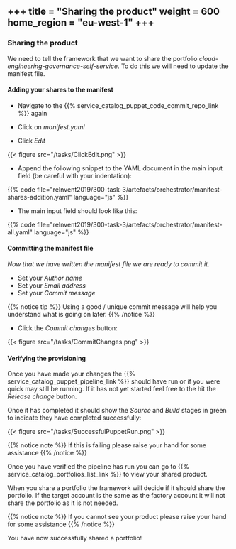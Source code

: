 +++
title = "Sharing the product"
weight = 600
home_region = "eu-west-1"
+++
---


### Sharing the product

We need to tell the framework that we want to share the portfolio *cloud-engineering-governance-self-service*.  To do 
this we will need to update the manifest file.

#### Adding your shares to the manifest
 
- Navigate to the {{% service_catalog_puppet_code_commit_repo_link %}} again

- Click on *manifest.yaml*

- Click *Edit*

{{< figure src="/tasks/ClickEdit.png" >}}

- Append the following snippet to the YAML document in the main input field (be careful with your indentation):

 {{% code file="reInvent2019/300-task-3/artefacts/orchestrator/manifest-shares-addition.yaml" language="js" %}}
 
- The main input field should look like this:

 {{% code file="reInvent2019/300-task-3/artefacts/orchestrator/manifest-all.yaml" language="js" %}}



#### Committing the manifest file

_Now that we have written the manifest file we are ready to commit it._

- Set your *Author name*
- Set your *Email address*
- Set your *Commit message*

{{% notice tip %}}
Using a good / unique commit message will help you understand what is going on later.
{{% /notice %}}


- Click the *Commit changes* button:

{{< figure src="/tasks/CommitChanges.png" >}}


#### Verifying the provisioning


Once you have made your changes the {{% service_catalog_puppet_pipeline_link %}} should have run or if you were quick 
may still be running.  If it has not yet started feel free to the hit the *Release change* button.

Once it has completed it should show the *Source* and *Build* stages in green to indicate they have completed 
successfully:

{{< figure src="/tasks/SuccessfulPuppetRun.png" >}}


{{% notice note %}}
If this is failing please raise your hand for some assistance
{{% /notice %}}

Once you have verified the pipeline has run you can go to {{% service_catalog_portfolios_list_link %}} to view your 
shared product.  

When you share a portfolio the framework will decide if it should share the portfolio.  If the target account is the same
as the factory account it will not share the portfolio as it is not needed.

{{% notice note %}}
If you cannot see your product please raise your hand for some assistance
{{% /notice %}}

You have now successfully shared a portfolio!
